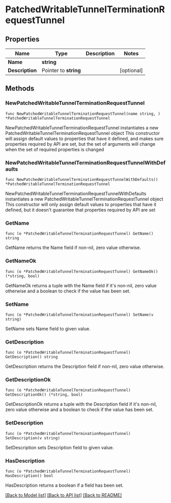 # PatchedWritableTunnelTerminationRequestTunnel

## Properties

Name | Type | Description | Notes
------------ | ------------- | ------------- | -------------
**Name** | **string** |  | 
**Description** | Pointer to **string** |  | [optional] 

## Methods

### NewPatchedWritableTunnelTerminationRequestTunnel

`func NewPatchedWritableTunnelTerminationRequestTunnel(name string, ) *PatchedWritableTunnelTerminationRequestTunnel`

NewPatchedWritableTunnelTerminationRequestTunnel instantiates a new PatchedWritableTunnelTerminationRequestTunnel object
This constructor will assign default values to properties that have it defined,
and makes sure properties required by API are set, but the set of arguments
will change when the set of required properties is changed

### NewPatchedWritableTunnelTerminationRequestTunnelWithDefaults

`func NewPatchedWritableTunnelTerminationRequestTunnelWithDefaults() *PatchedWritableTunnelTerminationRequestTunnel`

NewPatchedWritableTunnelTerminationRequestTunnelWithDefaults instantiates a new PatchedWritableTunnelTerminationRequestTunnel object
This constructor will only assign default values to properties that have it defined,
but it doesn't guarantee that properties required by API are set

### GetName

`func (o *PatchedWritableTunnelTerminationRequestTunnel) GetName() string`

GetName returns the Name field if non-nil, zero value otherwise.

### GetNameOk

`func (o *PatchedWritableTunnelTerminationRequestTunnel) GetNameOk() (*string, bool)`

GetNameOk returns a tuple with the Name field if it's non-nil, zero value otherwise
and a boolean to check if the value has been set.

### SetName

`func (o *PatchedWritableTunnelTerminationRequestTunnel) SetName(v string)`

SetName sets Name field to given value.


### GetDescription

`func (o *PatchedWritableTunnelTerminationRequestTunnel) GetDescription() string`

GetDescription returns the Description field if non-nil, zero value otherwise.

### GetDescriptionOk

`func (o *PatchedWritableTunnelTerminationRequestTunnel) GetDescriptionOk() (*string, bool)`

GetDescriptionOk returns a tuple with the Description field if it's non-nil, zero value otherwise
and a boolean to check if the value has been set.

### SetDescription

`func (o *PatchedWritableTunnelTerminationRequestTunnel) SetDescription(v string)`

SetDescription sets Description field to given value.

### HasDescription

`func (o *PatchedWritableTunnelTerminationRequestTunnel) HasDescription() bool`

HasDescription returns a boolean if a field has been set.


[[Back to Model list]](../README.md#documentation-for-models) [[Back to API list]](../README.md#documentation-for-api-endpoints) [[Back to README]](../README.md)


